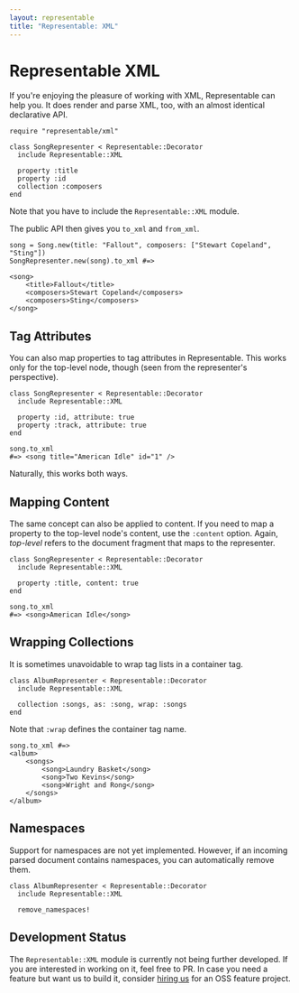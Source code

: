 ```yaml
---
layout: representable
title: "Representable: XML"
---
```


# Representable XML

If you're enjoying the pleasure of working with XML, Representable can help you. It does render and parse XML, too, with an almost identical declarative API.

    require "representable/xml"

    class SongRepresenter < Representable::Decorator
      include Representable::XML

      property :title
      property :id
      collection :composers
    end

Note that you have to include the `Representable::XML` module.

The public API then gives you `to_xml` and `from_xml`.

    song = Song.new(title: "Fallout", composers: ["Stewart Copeland", "Sting"])
    SongRepresenter.new(song).to_xml #=>

    <song>
        <title>Fallout</title>
        <composers>Stewart Copeland</composers>
        <composers>Sting</composers>
    </song>

## Tag Attributes

You can also map properties to tag attributes in Representable. This works only for the top-level node, though (seen from the representer's perspective).

    class SongRepresenter < Representable::Decorator
      include Representable::XML

      property :id, attribute: true
      property :track, attribute: true
    end

    song.to_xml
    #=> <song title="American Idle" id="1" />

Naturally, this works both ways.

## Mapping Content

The same concept can also be applied to content. If you need to map a property to the top-level node's content, use the `:content` option. Again, _top-level_ refers to the document fragment that maps to the representer.

    class SongRepresenter < Representable::Decorator
      include Representable::XML

      property :title, content: true
    end

    song.to_xml
    #=> <song>American Idle</song>

## Wrapping Collections

It is sometimes unavoidable to wrap tag lists in a container tag.

    class AlbumRepresenter < Representable::Decorator
      include Representable::XML

      collection :songs, as: :song, wrap: :songs
    end

Note that `:wrap` defines the container tag name.

    song.to_xml #=>
    <album>
        <songs>
            <song>Laundry Basket</song>
            <song>Two Kevins</song>
            <song>Wright and Rong</song>
        </songs>
    </album>

## Namespaces

Support for namespaces are not yet implemented. However, if an incoming parsed document contains namespaces, you can automatically remove them.

    class AlbumRepresenter < Representable::Decorator
      include Representable::XML

      remove_namespaces!


## Development Status

The `Representable::XML` module is currently not being further developed. If you are interested in working on it, feel free to PR. In case you need a feature but want us to build it, consider [hiring us](/inc/oss.html) for an OSS feature project.